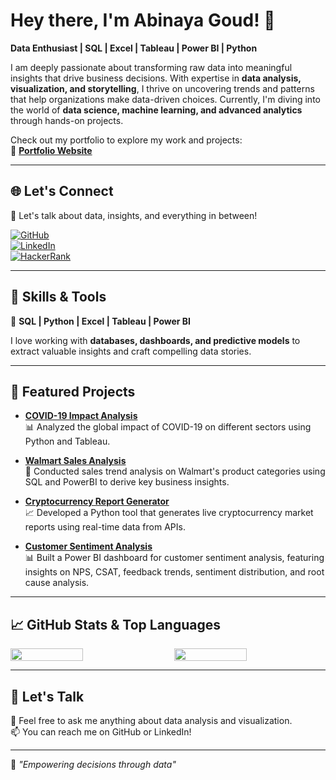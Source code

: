 
# Hey there, I'm Abinaya Goud! 👋  

**Data Enthusiast | SQL | Excel | Tableau | Power BI | Python**  

I am deeply passionate about transforming raw data into meaningful insights that drive business decisions. With expertise in **data analysis, visualization, and storytelling**, I thrive on uncovering trends and patterns that help organizations make data-driven choices. Currently, I'm diving into the world of **data science, machine learning, and advanced analytics** through hands-on projects.  

Check out my portfolio to explore my work and projects:  
🔗 [**Portfolio Website**](https://accessible-aquarius-3c5.notion.site/Abinaya-Goud-186990c48fc7806c9890d1af183c26b7)  

---

## 🌐 Let's Connect  
📌 Let's talk about data, insights, and everything in between!  

[![GitHub](https://img.shields.io/badge/-GitHub-181717?style=flat&logo=github&logoColor=white)](https://github.com/abinayagoudjandhyala)    
[![LinkedIn](https://img.shields.io/badge/-LinkedIn-0A66C2?style=flat&logo=linkedin&logoColor=white)](https://www.linkedin.com/in/abinaya-goud-5ba185328/)  
[![HackerRank](https://img.shields.io/badge/-HackerRank-2EC866?style=flat&logo=hackerrank&logoColor=white)](https://www.hackerrank.com/profile/abinayagoud23)

---

## 🔧 Skills & Tools  
🚀 **SQL | Python | Excel | Tableau | Power BI**  

I love working with **databases, dashboards, and predictive models** to extract valuable insights and craft compelling data stories.  

---

## 🚀 Featured Projects  

- **[COVID-19 Impact Analysis](https://github.com/abinayagoudjandhyala/COVID-19-Vaccine-Tracker)**  
  📊 Analyzed the global impact of COVID-19 on different sectors using Python and Tableau.  

- **[Walmart Sales Analysis](https://github.com/abinayagoudjandhyala/walmart-sales-analysis)**  
  🛒 Conducted sales trend analysis on Walmart's product categories using SQL and PowerBI to derive key business insights.  

- **[Cryptocurrency Report Generator](https://github.com/abinayagoudjandhyala/crypto-report-and-dashboard)**  
  📈 Developed a Python tool that generates live cryptocurrency market reports using real-time data from APIs.  

- **[Customer Sentiment Analysis](https://github.com/abinayagoudjandhyala/Customer-Sentiment-Analysis-Dashboard)**  
  📊 Built a Power BI dashboard for customer sentiment analysis, featuring insights on NPS, CSAT, feedback trends, sentiment distribution, and root cause analysis.  

---

## 📈 GitHub Stats & Top Languages  

<div style="display: flex; justify-content: space-between;">
  <img src="https://github-readme-stats.vercel.app/api?username=abinayagoudjandhyala&show_icons=true&theme=radical&hide_title=true" width="48%" />
  <img src="https://github-readme-stats.vercel.app/api/top-langs/?username=abinayagoudjandhyala&layout=compact&theme=radical&hide_title=true" width="48%" />
</div>  

---

## 📝 Let's Talk  

💬 Feel free to ask me anything about data analysis and visualization.  
📫 You can reach me on GitHub or LinkedIn!

  
---  

🌟 *"Empowering decisions through data"*  
